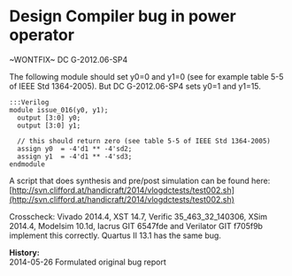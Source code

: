 
Design Compiler bug in power operator
=====================================

~WONTFIX~ DC G-2012.06-SP4

The following module should set y0=0 and y1=0 (see for example table 5-5 of
IEEE Std 1364-2005). But DC G-2012.06-SP4 sets y0=1 and y1=15.

    :::Verilog
    module issue_016(y0, y1);
      output [3:0] y0;
      output [3:0] y1;
    
      // this should return zero (see table 5-5 of IEEE Std 1364-2005)
      assign y0  = -4'd1 ** -4'sd2;
      assign y1  = -4'd1 ** -4'sd3;
    endmodule

A script that does synthesis and pre/post simulation can be found here:  
[http://svn.clifford.at/handicraft/2014/vlogdctests/test002.sh](http://svn.clifford.at/handicraft/2014/vlogdctests/test002.sh)

Crosscheck: Vivado 2014.4, XST 14.7, Verific 35_463_32_140306,
XSim 2014.4, Modelsim 10.1d, Iacrus GIT 6547fde and Verilator GIT f705f9b
implement this correctly. Quartus II 13.1 has the same bug.

**History:**  
2014-05-26 Formulated original bug report  

